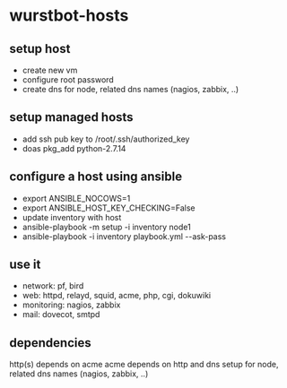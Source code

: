 # wurstbot-hosts

## setup host
- create new vm
- configure root password
- create dns for node, related dns names (nagios, zabbix, ..)

## setup managed hosts
- add ssh pub key to /root/.ssh/authorized_key
- doas pkg_add python-2.7.14

## configure a host using ansible
- export ANSIBLE_NOCOWS=1
- export ANSIBLE_HOST_KEY_CHECKING=False
- update inventory with host
- ansible-playbook -m setup -i inventory node1
- ansible-playbook -i inventory playbook.yml --ask-pass

## use it
- network: pf, bird
- web: httpd, relayd, squid, acme, php, cgi, dokuwiki
- monitoring: nagios, zabbix
- mail: dovecot, smtpd

## dependencies
http(s) depends on acme
acme depends on http and dns setup for node, related dns names (nagios, zabbix, ..)
